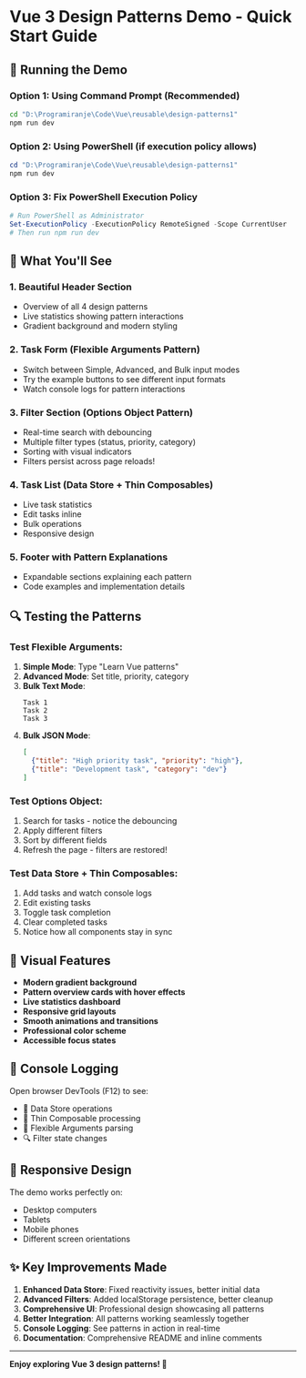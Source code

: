 # Vue 3 Design Patterns Demo - Quick Start Guide

## 🚀 Running the Demo

### Option 1: Using Command Prompt (Recommended)
```cmd
cd "D:\Programiranje\Code\Vue\reusable\design-patterns1"
npm run dev
```

### Option 2: Using PowerShell (if execution policy allows)
```powershell
cd "D:\Programiranje\Code\Vue\reusable\design-patterns1"
npm run dev
```

### Option 3: Fix PowerShell Execution Policy
```powershell
# Run PowerShell as Administrator
Set-ExecutionPolicy -ExecutionPolicy RemoteSigned -Scope CurrentUser
# Then run npm run dev
```

## 🎯 What You'll See

### 1. **Beautiful Header Section**
- Overview of all 4 design patterns
- Live statistics showing pattern interactions
- Gradient background and modern styling

### 2. **Task Form (Flexible Arguments Pattern)**
- Switch between Simple, Advanced, and Bulk input modes
- Try the example buttons to see different input formats
- Watch console logs for pattern interactions

### 3. **Filter Section (Options Object Pattern)**
- Real-time search with debouncing
- Multiple filter types (status, priority, category)
- Sorting with visual indicators
- Filters persist across page reloads!

### 4. **Task List (Data Store + Thin Composables)**
- Live task statistics
- Edit tasks inline
- Bulk operations
- Responsive design

### 5. **Footer with Pattern Explanations**
- Expandable sections explaining each pattern
- Code examples and implementation details

## 🔍 Testing the Patterns

### Test Flexible Arguments:
1. **Simple Mode**: Type "Learn Vue patterns"
2. **Advanced Mode**: Set title, priority, category
3. **Bulk Text Mode**: 
   ```
   Task 1
   Task 2
   Task 3
   ```
4. **Bulk JSON Mode**:
   ```json
   [
     {"title": "High priority task", "priority": "high"},
     {"title": "Development task", "category": "dev"}
   ]
   ```

### Test Options Object:
1. Search for tasks - notice the debouncing
2. Apply different filters
3. Sort by different fields
4. Refresh the page - filters are restored!

### Test Data Store + Thin Composables:
1. Add tasks and watch console logs
2. Edit existing tasks
3. Toggle task completion
4. Clear completed tasks
5. Notice how all components stay in sync

## 🎨 Visual Features

- **Modern gradient background**
- **Pattern overview cards with hover effects**
- **Live statistics dashboard**
- **Responsive grid layouts**
- **Smooth animations and transitions**
- **Professional color scheme**
- **Accessible focus states**

## 🔧 Console Logging

Open browser DevTools (F12) to see:
- 🏪 Data Store operations
- 🧩 Thin Composable processing  
- 🔄 Flexible Arguments parsing
- 🔍 Filter state changes

## 📱 Responsive Design

The demo works perfectly on:
- Desktop computers
- Tablets
- Mobile phones
- Different screen orientations

## ✨ Key Improvements Made

1. **Enhanced Data Store**: Fixed reactivity issues, better initial data
2. **Advanced Filters**: Added localStorage persistence, better cleanup
3. **Comprehensive UI**: Professional design showcasing all patterns
4. **Better Integration**: All patterns working seamlessly together
5. **Console Logging**: See patterns in action in real-time
6. **Documentation**: Comprehensive README and inline comments

---

**Enjoy exploring Vue 3 design patterns! 🎉**

